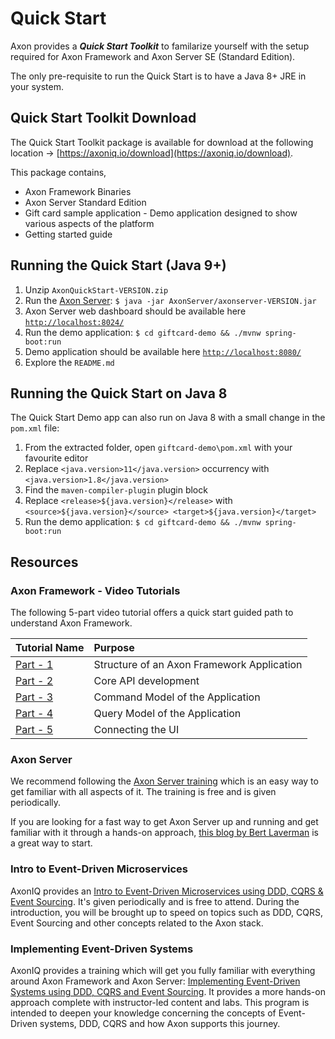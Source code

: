 # Quick Start

Axon provides a _**Quick Start Toolkit**_ to familarize yourself with the setup required for Axon Framework and Axon Server SE \(Standard Edition\).

The only pre-requisite to run the Quick Start is to have a Java 8+ JRE in your system.

## Quick Start Toolkit Download

The Quick Start Toolkit package is available for download at the following location -&gt; [https://axoniq.io/download](https://axoniq.io/download).

This package contains,

* Axon Framework Binaries
* Axon Server Standard Edition
* Gift card sample application - Demo application designed to show various aspects of the platform
* Getting started guide

## Running the Quick Start \(Java 9+\)

1. Unzip `AxonQuickStart-VERSION.zip`
2. Run the [Axon Server](../axon-server-introduction.md): `$ java -jar AxonServer/axonserver-VERSION.jar`
3. Axon Server web dashboard should be available here [`http://localhost:8024/`](http://localhost:8024/)
4. Run the demo application: `$ cd giftcard-demo && ./mvnw spring-boot:run`
5. Demo application should be available here [`http://localhost:8080/`](http://localhost:8080/)
6. Explore the `README.md`

## Running the Quick Start on Java 8

The Quick Start Demo app can also run on Java 8 with a small change in the `pom.xml` file:

1. From the extracted folder, open `giftcard-demo\pom.xml` with your favourite editor
2. Replace `<java.version>11</java.version>` occurrency with `<java.version>1.8</java.version>`
3. Find the `maven-compiler-plugin` plugin block
4. Replace `<release>${java.version}</release>` with `<source>${java.version}</source> <target>${java.version}</target>`
5. Run the demo application: `$ cd giftcard-demo && ./mvnw spring-boot:run`

## Resources

### Axon Framework - Video Tutorials

The following 5-part video tutorial offers a quick start guided path to understand Axon Framework.

| Tutorial Name | Purpose |
| :--- | :--- |
| [Part - 1](https://www.youtube.com/watch?v=tqn9p8Duy54) | Structure of an Axon Framework Application |
| [Part - 2](https://www.youtube.com/watch?v=vnCxjWZrrk0) | Core API development |
| [Part - 3](https://www.youtube.com/watch?v=7oy4w5THFEU) | Command Model of the Application |
| [Part - 4](https://www.youtube.com/watch?v=jS1vfc5EohM) | Query Model of the Application |
| [Part - 5](https://www.youtube.com/watch?v=lxonQnu1txQ) | Connecting the UI |

### Axon Server

We recommend following the [Axon Server training](https://www.axoniq.io/training/axon-server-training) which is an easy way to get familiar with all aspects of it.
The training is free and is given periodically.

If you are looking for a fast way to get Axon Server up and running and get familiar with it through a hands-on approach, 
[this blog by Bert Laverman](https://axoniq.io/blog-overview/running-axon-server) is a great way to start.

### Intro to Event-Driven Microservices

AxonIQ provides an [Intro to Event-Driven Microservices using DDD, CQRS & Event Sourcing](https://www.axoniq.io/training/intro-to-event-driven-microservices). 
It's given periodically and is free to attend. During the introduction, you will be brought up to speed on topics such as DDD, CQRS, Event Sourcing and other concepts related to the Axon stack.

### Implementing Event-Driven Systems

AxonIQ provides a training which will get you fully familiar with everything around Axon Framework and Axon Server:
[Implementing Event-Driven Systems using DDD, CQRS and Event Sourcing](https://www.axoniq.io/training/axon-training).
It provides a more hands-on approach complete with instructor-led content and labs. 
This program is intended to deepen your knowledge concerning the concepts of Event-Driven systems, DDD, CQRS and how Axon supports this journey.

